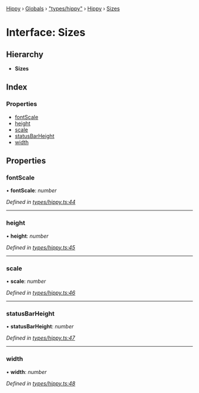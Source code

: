 [Hippy](../README.md) › [Globals](../globals.md) › ["types/hippy"](../modules/_types_hippy_.md) › [Hippy](../modules/_types_hippy_.hippy.md) › [Sizes](_types_hippy_.hippy.sizes.md)

# Interface: Sizes

## Hierarchy

* **Sizes**

## Index

### Properties

* [fontScale](_types_hippy_.hippy.sizes.md#fontscale)
* [height](_types_hippy_.hippy.sizes.md#height)
* [scale](_types_hippy_.hippy.sizes.md#scale)
* [statusBarHeight](_types_hippy_.hippy.sizes.md#statusbarheight)
* [width](_types_hippy_.hippy.sizes.md#width)

## Properties

###  fontScale

• **fontScale**: *number*

*Defined in [types/hippy.ts:44](https://github.com/jeromehan/Hippy/blob/6216275/types/hippy.ts#L44)*

___

###  height

• **height**: *number*

*Defined in [types/hippy.ts:45](https://github.com/jeromehan/Hippy/blob/6216275/types/hippy.ts#L45)*

___

###  scale

• **scale**: *number*

*Defined in [types/hippy.ts:46](https://github.com/jeromehan/Hippy/blob/6216275/types/hippy.ts#L46)*

___

###  statusBarHeight

• **statusBarHeight**: *number*

*Defined in [types/hippy.ts:47](https://github.com/jeromehan/Hippy/blob/6216275/types/hippy.ts#L47)*

___

###  width

• **width**: *number*

*Defined in [types/hippy.ts:48](https://github.com/jeromehan/Hippy/blob/6216275/types/hippy.ts#L48)*
